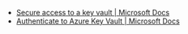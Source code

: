 - [Secure access to a key vault | Microsoft Docs](https://docs.microsoft.com/en-us/azure/key-vault/general/secure-your-key-vault)
- [Authenticate to Azure Key Vault | Microsoft Docs](https://docs.microsoft.com/en-us/azure/key-vault/general/authentication)
